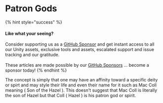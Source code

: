 # Patron Gods

{% hint style="success" %}
#### Like what your seeing?

Consider supporting us as a [GitHub Sponsor](../../../../become-a-sponsor.md) and get instant access to all our Unity assets, exclusive tools and assets, escalated support and issue tracking and our gratitude.\
\
These articles are made possible by our [GitHub Sponsors](https://github.com/sponsors/heathen-engineering) ... become a sponsor today!
{% endhint %}

The concept is simply that one may have an affinity toward a specific deity or spirt and may style their life and even their name for it such as Mac Coll meaning ( Son of the Hazel ). This doesn't suggest that Mac Coll is literally the son of Hazel but that Coll ( Hazel ) is his patron god or spirit.

